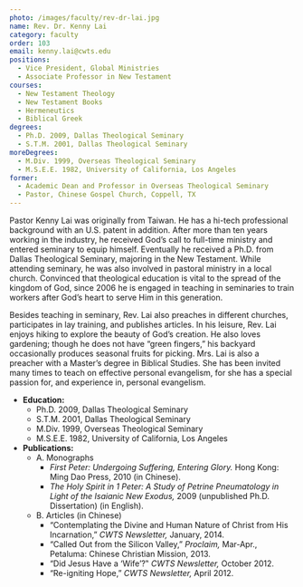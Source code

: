 ```yaml
---
photo: /images/faculty/rev-dr-lai.jpg
name: Rev. Dr. Kenny Lai
category: faculty
order: 103
email: kenny.lai@cwts.edu
positions:
  - Vice President, Global Ministries
  - Associate Professor in New Testament
courses:
  - New Testament Theology
  - New Testament Books
  - Hermeneutics
  - Biblical Greek
degrees:
  - Ph.D. 2009, Dallas Theological Seminary
  - S.T.M. 2001, Dallas Theological Seminary
moreDegrees:
  - M.Div. 1999, Overseas Theological Seminary
  - M.S.E.E. 1982, University of California, Los Angeles
former:
  - Academic Dean and Professor in Overseas Theological Seminary
  - Pastor, Chinese Gospel Church, Coppell, TX
---
```


Pastor Kenny Lai was originally from Taiwan. He has a hi-tech professional background with an U.S. patent in addition. After more than ten years working in the industry, he received God’s call to full-time ministry and entered seminary to equip himself. Eventually he received a Ph.D. from Dallas Theological Seminary, majoring in the New Testament. While attending seminary, he was also involved in pastoral ministry in a local church. Convinced that theological education is vital to the spread of the kingdom of God, since 2006 he is engaged in teaching in seminaries to train workers after God’s heart to serve Him in this generation.

Besides teaching in seminary, Rev. Lai also preaches in different churches, participates in lay training, and publishes articles. In his leisure, Rev. Lai enjoys hiking to explore the beauty of God’s creation. He also loves gardening; though he does not have “green fingers,” his backyard occasionally produces seasonal fruits for picking. Mrs. Lai is also a preacher with a Master’s degree in Biblical Studies. She has been invited many times to teach on effective personal evangelism, for she has a special passion for, and experience in, personal evangelism.

- **Education:**
  - Ph.D. 2009, Dallas Theological Seminary
  - S.T.M. 2001, Dallas Theological Seminary
  - M.Div. 1999, Overseas Theological Seminary
  - M.S.E.E. 1982, University of California, Los Angeles
- **Publications:**
  - A. Monographs
    - _First Peter: Undergoing Suffering, Entering Glory._ Hong Kong: Ming Dao Press, 2010 (in Chinese).
    - _The Holy Spirit in 1 Peter: A Study of Petrine Pneumatology in Light of the Isaianic New Exodus,_ 2009 (unpublished Ph.D. Dissertation) (in English).
  - B. Articles (in Chinese)
    - “Contemplating the Divine and Human Nature of Christ from His Incarnation,” _CWTS Newsletter,_ January, 2014.
    - “Called Out from the Silicon Valley,” _Proclaim,_ Mar-Apr., Petaluma: Chinese Christian Mission, 2013.
    - “Did Jesus Have a ‘Wife’?‟ _CWTS Newsletter,_ October 2012.
    - “Re-igniting Hope,” _CWTS Newsletter,_ April 2012.
